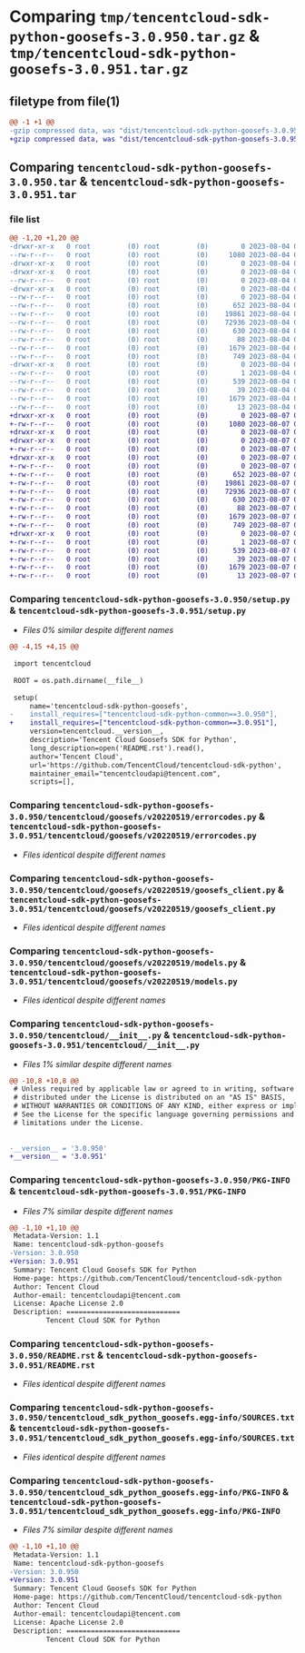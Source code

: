 # Comparing `tmp/tencentcloud-sdk-python-goosefs-3.0.950.tar.gz` & `tmp/tencentcloud-sdk-python-goosefs-3.0.951.tar.gz`

## filetype from file(1)

```diff
@@ -1 +1 @@
-gzip compressed data, was "dist/tencentcloud-sdk-python-goosefs-3.0.950.tar", last modified: Fri Aug  4 00:27:35 2023, max compression
+gzip compressed data, was "dist/tencentcloud-sdk-python-goosefs-3.0.951.tar", last modified: Mon Aug  7 00:27:19 2023, max compression
```

## Comparing `tencentcloud-sdk-python-goosefs-3.0.950.tar` & `tencentcloud-sdk-python-goosefs-3.0.951.tar`

### file list

```diff
@@ -1,20 +1,20 @@
-drwxr-xr-x   0 root         (0) root         (0)        0 2023-08-04 00:27:35.000000 tencentcloud-sdk-python-goosefs-3.0.950/
--rw-r--r--   0 root         (0) root         (0)     1080 2023-08-04 00:27:35.000000 tencentcloud-sdk-python-goosefs-3.0.950/setup.py
-drwxr-xr-x   0 root         (0) root         (0)        0 2023-08-04 00:27:35.000000 tencentcloud-sdk-python-goosefs-3.0.950/tencentcloud/
-drwxr-xr-x   0 root         (0) root         (0)        0 2023-08-04 00:27:35.000000 tencentcloud-sdk-python-goosefs-3.0.950/tencentcloud/goosefs/
--rw-r--r--   0 root         (0) root         (0)        0 2023-08-04 00:27:35.000000 tencentcloud-sdk-python-goosefs-3.0.950/tencentcloud/goosefs/__init__.py
-drwxr-xr-x   0 root         (0) root         (0)        0 2023-08-04 00:27:35.000000 tencentcloud-sdk-python-goosefs-3.0.950/tencentcloud/goosefs/v20220519/
--rw-r--r--   0 root         (0) root         (0)        0 2023-08-04 00:27:35.000000 tencentcloud-sdk-python-goosefs-3.0.950/tencentcloud/goosefs/v20220519/__init__.py
--rw-r--r--   0 root         (0) root         (0)      652 2023-08-04 00:27:35.000000 tencentcloud-sdk-python-goosefs-3.0.950/tencentcloud/goosefs/v20220519/errorcodes.py
--rw-r--r--   0 root         (0) root         (0)    19861 2023-08-04 00:27:35.000000 tencentcloud-sdk-python-goosefs-3.0.950/tencentcloud/goosefs/v20220519/goosefs_client.py
--rw-r--r--   0 root         (0) root         (0)    72936 2023-08-04 00:27:35.000000 tencentcloud-sdk-python-goosefs-3.0.950/tencentcloud/goosefs/v20220519/models.py
--rw-r--r--   0 root         (0) root         (0)      630 2023-08-04 00:27:35.000000 tencentcloud-sdk-python-goosefs-3.0.950/tencentcloud/__init__.py
--rw-r--r--   0 root         (0) root         (0)       88 2023-08-04 00:27:35.000000 tencentcloud-sdk-python-goosefs-3.0.950/setup.cfg
--rw-r--r--   0 root         (0) root         (0)     1679 2023-08-04 00:27:35.000000 tencentcloud-sdk-python-goosefs-3.0.950/PKG-INFO
--rw-r--r--   0 root         (0) root         (0)      749 2023-08-04 00:27:35.000000 tencentcloud-sdk-python-goosefs-3.0.950/README.rst
-drwxr-xr-x   0 root         (0) root         (0)        0 2023-08-04 00:27:35.000000 tencentcloud-sdk-python-goosefs-3.0.950/tencentcloud_sdk_python_goosefs.egg-info/
--rw-r--r--   0 root         (0) root         (0)        1 2023-08-04 00:27:35.000000 tencentcloud-sdk-python-goosefs-3.0.950/tencentcloud_sdk_python_goosefs.egg-info/dependency_links.txt
--rw-r--r--   0 root         (0) root         (0)      539 2023-08-04 00:27:35.000000 tencentcloud-sdk-python-goosefs-3.0.950/tencentcloud_sdk_python_goosefs.egg-info/SOURCES.txt
--rw-r--r--   0 root         (0) root         (0)       39 2023-08-04 00:27:35.000000 tencentcloud-sdk-python-goosefs-3.0.950/tencentcloud_sdk_python_goosefs.egg-info/requires.txt
--rw-r--r--   0 root         (0) root         (0)     1679 2023-08-04 00:27:35.000000 tencentcloud-sdk-python-goosefs-3.0.950/tencentcloud_sdk_python_goosefs.egg-info/PKG-INFO
--rw-r--r--   0 root         (0) root         (0)       13 2023-08-04 00:27:35.000000 tencentcloud-sdk-python-goosefs-3.0.950/tencentcloud_sdk_python_goosefs.egg-info/top_level.txt
+drwxr-xr-x   0 root         (0) root         (0)        0 2023-08-07 00:27:19.000000 tencentcloud-sdk-python-goosefs-3.0.951/
+-rw-r--r--   0 root         (0) root         (0)     1080 2023-08-07 00:27:18.000000 tencentcloud-sdk-python-goosefs-3.0.951/setup.py
+drwxr-xr-x   0 root         (0) root         (0)        0 2023-08-07 00:27:19.000000 tencentcloud-sdk-python-goosefs-3.0.951/tencentcloud/
+drwxr-xr-x   0 root         (0) root         (0)        0 2023-08-07 00:27:19.000000 tencentcloud-sdk-python-goosefs-3.0.951/tencentcloud/goosefs/
+-rw-r--r--   0 root         (0) root         (0)        0 2023-08-07 00:27:18.000000 tencentcloud-sdk-python-goosefs-3.0.951/tencentcloud/goosefs/__init__.py
+drwxr-xr-x   0 root         (0) root         (0)        0 2023-08-07 00:27:19.000000 tencentcloud-sdk-python-goosefs-3.0.951/tencentcloud/goosefs/v20220519/
+-rw-r--r--   0 root         (0) root         (0)        0 2023-08-07 00:27:18.000000 tencentcloud-sdk-python-goosefs-3.0.951/tencentcloud/goosefs/v20220519/__init__.py
+-rw-r--r--   0 root         (0) root         (0)      652 2023-08-07 00:27:18.000000 tencentcloud-sdk-python-goosefs-3.0.951/tencentcloud/goosefs/v20220519/errorcodes.py
+-rw-r--r--   0 root         (0) root         (0)    19861 2023-08-07 00:27:18.000000 tencentcloud-sdk-python-goosefs-3.0.951/tencentcloud/goosefs/v20220519/goosefs_client.py
+-rw-r--r--   0 root         (0) root         (0)    72936 2023-08-07 00:27:18.000000 tencentcloud-sdk-python-goosefs-3.0.951/tencentcloud/goosefs/v20220519/models.py
+-rw-r--r--   0 root         (0) root         (0)      630 2023-08-07 00:27:18.000000 tencentcloud-sdk-python-goosefs-3.0.951/tencentcloud/__init__.py
+-rw-r--r--   0 root         (0) root         (0)       88 2023-08-07 00:27:19.000000 tencentcloud-sdk-python-goosefs-3.0.951/setup.cfg
+-rw-r--r--   0 root         (0) root         (0)     1679 2023-08-07 00:27:19.000000 tencentcloud-sdk-python-goosefs-3.0.951/PKG-INFO
+-rw-r--r--   0 root         (0) root         (0)      749 2023-08-07 00:27:18.000000 tencentcloud-sdk-python-goosefs-3.0.951/README.rst
+drwxr-xr-x   0 root         (0) root         (0)        0 2023-08-07 00:27:19.000000 tencentcloud-sdk-python-goosefs-3.0.951/tencentcloud_sdk_python_goosefs.egg-info/
+-rw-r--r--   0 root         (0) root         (0)        1 2023-08-07 00:27:19.000000 tencentcloud-sdk-python-goosefs-3.0.951/tencentcloud_sdk_python_goosefs.egg-info/dependency_links.txt
+-rw-r--r--   0 root         (0) root         (0)      539 2023-08-07 00:27:19.000000 tencentcloud-sdk-python-goosefs-3.0.951/tencentcloud_sdk_python_goosefs.egg-info/SOURCES.txt
+-rw-r--r--   0 root         (0) root         (0)       39 2023-08-07 00:27:19.000000 tencentcloud-sdk-python-goosefs-3.0.951/tencentcloud_sdk_python_goosefs.egg-info/requires.txt
+-rw-r--r--   0 root         (0) root         (0)     1679 2023-08-07 00:27:19.000000 tencentcloud-sdk-python-goosefs-3.0.951/tencentcloud_sdk_python_goosefs.egg-info/PKG-INFO
+-rw-r--r--   0 root         (0) root         (0)       13 2023-08-07 00:27:19.000000 tencentcloud-sdk-python-goosefs-3.0.951/tencentcloud_sdk_python_goosefs.egg-info/top_level.txt
```

### Comparing `tencentcloud-sdk-python-goosefs-3.0.950/setup.py` & `tencentcloud-sdk-python-goosefs-3.0.951/setup.py`

 * *Files 0% similar despite different names*

```diff
@@ -4,15 +4,15 @@
 
 import tencentcloud
 
 ROOT = os.path.dirname(__file__)
 
 setup(
     name='tencentcloud-sdk-python-goosefs',
-    install_requires=["tencentcloud-sdk-python-common==3.0.950"],
+    install_requires=["tencentcloud-sdk-python-common==3.0.951"],
     version=tencentcloud.__version__,
     description='Tencent Cloud Goosefs SDK for Python',
     long_description=open('README.rst').read(),
     author='Tencent Cloud',
     url='https://github.com/TencentCloud/tencentcloud-sdk-python',
     maintainer_email="tencentcloudapi@tencent.com",
     scripts=[],
```

### Comparing `tencentcloud-sdk-python-goosefs-3.0.950/tencentcloud/goosefs/v20220519/errorcodes.py` & `tencentcloud-sdk-python-goosefs-3.0.951/tencentcloud/goosefs/v20220519/errorcodes.py`

 * *Files identical despite different names*

### Comparing `tencentcloud-sdk-python-goosefs-3.0.950/tencentcloud/goosefs/v20220519/goosefs_client.py` & `tencentcloud-sdk-python-goosefs-3.0.951/tencentcloud/goosefs/v20220519/goosefs_client.py`

 * *Files identical despite different names*

### Comparing `tencentcloud-sdk-python-goosefs-3.0.950/tencentcloud/goosefs/v20220519/models.py` & `tencentcloud-sdk-python-goosefs-3.0.951/tencentcloud/goosefs/v20220519/models.py`

 * *Files identical despite different names*

### Comparing `tencentcloud-sdk-python-goosefs-3.0.950/tencentcloud/__init__.py` & `tencentcloud-sdk-python-goosefs-3.0.951/tencentcloud/__init__.py`

 * *Files 1% similar despite different names*

```diff
@@ -10,8 +10,8 @@
 # Unless required by applicable law or agreed to in writing, software
 # distributed under the License is distributed on an "AS IS" BASIS,
 # WITHOUT WARRANTIES OR CONDITIONS OF ANY KIND, either express or implied.
 # See the License for the specific language governing permissions and
 # limitations under the License.
 
 
-__version__ = '3.0.950'
+__version__ = '3.0.951'
```

### Comparing `tencentcloud-sdk-python-goosefs-3.0.950/PKG-INFO` & `tencentcloud-sdk-python-goosefs-3.0.951/PKG-INFO`

 * *Files 7% similar despite different names*

```diff
@@ -1,10 +1,10 @@
 Metadata-Version: 1.1
 Name: tencentcloud-sdk-python-goosefs
-Version: 3.0.950
+Version: 3.0.951
 Summary: Tencent Cloud Goosefs SDK for Python
 Home-page: https://github.com/TencentCloud/tencentcloud-sdk-python
 Author: Tencent Cloud
 Author-email: tencentcloudapi@tencent.com
 License: Apache License 2.0
 Description: ============================
         Tencent Cloud SDK for Python
```

### Comparing `tencentcloud-sdk-python-goosefs-3.0.950/README.rst` & `tencentcloud-sdk-python-goosefs-3.0.951/README.rst`

 * *Files identical despite different names*

### Comparing `tencentcloud-sdk-python-goosefs-3.0.950/tencentcloud_sdk_python_goosefs.egg-info/SOURCES.txt` & `tencentcloud-sdk-python-goosefs-3.0.951/tencentcloud_sdk_python_goosefs.egg-info/SOURCES.txt`

 * *Files identical despite different names*

### Comparing `tencentcloud-sdk-python-goosefs-3.0.950/tencentcloud_sdk_python_goosefs.egg-info/PKG-INFO` & `tencentcloud-sdk-python-goosefs-3.0.951/tencentcloud_sdk_python_goosefs.egg-info/PKG-INFO`

 * *Files 7% similar despite different names*

```diff
@@ -1,10 +1,10 @@
 Metadata-Version: 1.1
 Name: tencentcloud-sdk-python-goosefs
-Version: 3.0.950
+Version: 3.0.951
 Summary: Tencent Cloud Goosefs SDK for Python
 Home-page: https://github.com/TencentCloud/tencentcloud-sdk-python
 Author: Tencent Cloud
 Author-email: tencentcloudapi@tencent.com
 License: Apache License 2.0
 Description: ============================
         Tencent Cloud SDK for Python
```


